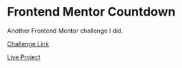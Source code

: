 # Frontend Mentor Countdown

Another Frontend Mentor challenge I did. 

<a href="https://www.frontendmentor.io/challenges/launch-countdown-timer-N0XkGfyz-">Challenge Link </a>

<a href="https://draganstefanovic12.github.io/Frontend-Mentor-Coundown/">Live Project </a>
